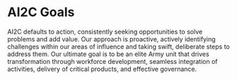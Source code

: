 # AI2C Goals

AI2C defaults to action, consistently seeking opportunities to solve problems and add value. Our approach is proactive, actively identifying challenges within our areas of influence and taking swift, deliberate steps to address them. Our ultimate goal is to be an elite Army unit that drives transformation through workforce development, seamless integration of activities, delivery of critical products, and effective governance.